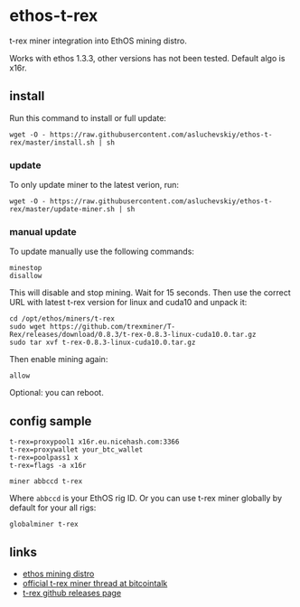 # ethos-t-rex
t-rex miner integration into EthOS mining distro.

Works with ethos 1.3.3, other versions has not been tested. Default algo is x16r.

## install

Run this command to install or full update:
```
wget -O - https://raw.githubusercontent.com/asluchevskiy/ethos-t-rex/master/install.sh | sh
```
### update
To only update miner to the latest verion, run:
```
wget -O - https://raw.githubusercontent.com/asluchevskiy/ethos-t-rex/master/update-miner.sh | sh
```

### manual update
To update manually use the following commands:
```
minestop
disallow
```
This will disable and stop mining. Wait for 15 seconds. Then use the correct URL with latest t-rex version for linux and cuda10 and unpack it:
```
cd /opt/ethos/miners/t-rex
sudo wget https://github.com/trexminer/T-Rex/releases/download/0.8.3/t-rex-0.8.3-linux-cuda10.0.tar.gz
sudo tar xvf t-rex-0.8.3-linux-cuda10.0.tar.gz
```
Then enable mining again:
```
allow
```
Optional: you can reboot.

## config sample
```
t-rex=proxypool1 x16r.eu.nicehash.com:3366
t-rex=proxywallet your_btc_wallet
t-rex=poolpass1 x
t-rex=flags -a x16r

miner abbccd t-rex
```

Where ```abbccd``` is your EthOS rig ID.
Or you can use t-rex miner globally by default for your all rigs:

```
globalminer t-rex
```

## links

 * [ethos mining distro](http://ethosdistro.com)
 * [official t-rex miner thread at bitcointalk](https://bitcointalk.org/index.php?topic=4432704.0)
 * [t-rex github releases page](https://github.com/trexminer/T-Rex/releases/)
